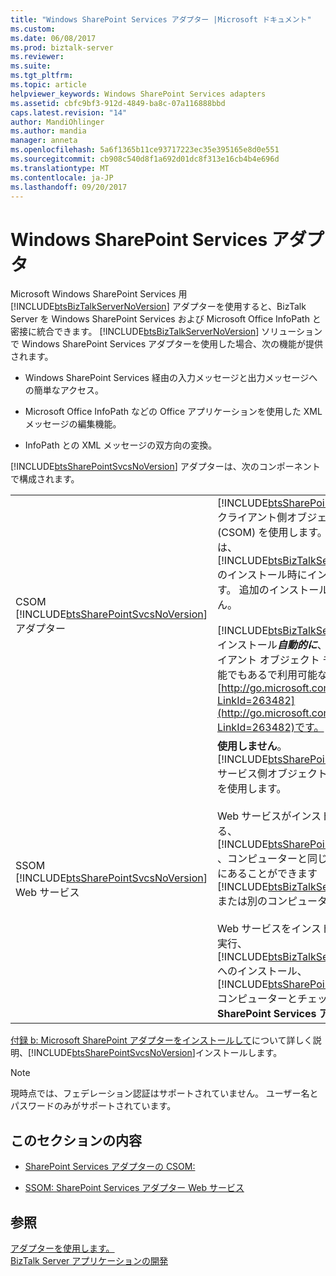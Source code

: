```yaml
---
title: "Windows SharePoint Services アダプター |Microsoft ドキュメント"
ms.custom: 
ms.date: 06/08/2017
ms.prod: biztalk-server
ms.reviewer: 
ms.suite: 
ms.tgt_pltfrm: 
ms.topic: article
helpviewer_keywords: Windows SharePoint Services adapters
ms.assetid: cbfc9bf3-912d-4849-ba8c-07a116888bbd
caps.latest.revision: "14"
author: MandiOhlinger
ms.author: mandia
manager: anneta
ms.openlocfilehash: 5a6f1365b11ce93717223ec35e395165e8d0e551
ms.sourcegitcommit: cb908c540d8f1a692d01dc8f313e16cb4b4e696d
ms.translationtype: MT
ms.contentlocale: ja-JP
ms.lasthandoff: 09/20/2017
---
```

# <a name="windows-sharepoint-services-adapter"></a>Windows SharePoint Services アダプタ
Microsoft Windows SharePoint Services 用 [!INCLUDE[btsBizTalkServerNoVersion](../includes/btsbiztalkservernoversion-md.md)] アダプターを使用すると、BizTalk Server を Windows SharePoint Services および Microsoft Office InfoPath と密接に統合できます。 [!INCLUDE[btsBizTalkServerNoVersion](../includes/btsbiztalkservernoversion-md.md)] ソリューションで Windows SharePoint Services アダプターを使用した場合、次の機能が提供されます。  
  
-   Windows SharePoint Services 経由の入力メッセージと出力メッセージへの簡単なアクセス。  
  
-   Microsoft Office InfoPath などの Office アプリケーションを使用した XML メッセージの編集機能。  
  
-   InfoPath との XML メッセージの双方向の変換。  
  
 [!INCLUDE[btsSharePointSvcsNoVersion](../includes/btssharepointsvcsnoversion-md.md)] アダプターは、次のコンポーネントで構成されます。  
  
|||  
|-|-|  
|CSOM [!INCLUDE[btsSharePointSvcsNoVersion](../includes/btssharepointsvcsnoversion-md.md)] アダプター|[!INCLUDE[btsSharePointSvcsNoVersion](../includes/btssharepointsvcsnoversion-md.md)] クライアント側オブジェクト モデル (CSOM) を使用します。 このアダプターは、[!INCLUDE[btsBizTalkServerNoVersion](../includes/btsbiztalkservernoversion-md.md)] のインストール時にインストールされます。 追加のインストール手順はありません。<br /><br /> [!INCLUDE[btsBizTalkServerNoVersion](../includes/btsbiztalkservernoversion-md.md)]インストール***自動的に***、SharePoint クライアント オブジェクト モデル、再頒布可能でもあるで利用可能なインストール[http://go.microsoft.com/fwlink/p/?LinkId=263482](http://go.microsoft.com/fwlink/p/?LinkId=263482)です。|  
|SSOM [!INCLUDE[btsSharePointSvcsNoVersion](../includes/btssharepointsvcsnoversion-md.md)] Web サービス|**使用しません**。 [!INCLUDE[btsSharePointSvcsNoVersion](../includes/btssharepointsvcsnoversion-md.md)] サービス側オブジェクト モデル (SSOM) を使用します。<br /><br /> Web サービスがインストールされている、 [!INCLUDE[btsSharePointSvcsNoVersion](../includes/btssharepointsvcsnoversion-md.md)] 、コンピューターと同じコンピューター上にあることができます[!INCLUDE[btsBizTalkServerNoVersion](../includes/btsbiztalkservernoversion-md.md)]または別のコンピューター。<br /><br /> Web サービスをインストールするには、実行、[!INCLUDE[btsBizTalkServerNoVersion](../includes/btsbiztalkservernoversion-md.md)]へのインストール、[!INCLUDE[btsSharePointSvcsNoVersion](../includes/btssharepointsvcsnoversion-md.md)]コンピューターとチェック**Windows SharePoint Services アダプター**です。|  
  
 [付録 b: Microsoft SharePoint アダプターをインストールして](../install-and-config-guides/appendix-b-install-the-microsoft-sharepoint-adapter.md)について詳しく説明、[!INCLUDE[btsSharePointSvcsNoVersion](../includes/btssharepointsvcsnoversion-md.md)]インストールします。  
  
> [!NOTE]
>  現時点では、フェデレーション認証はサポートされていません。 ユーザー名とパスワードのみがサポートされています。  
  
## <a name="in-this-section"></a>このセクションの内容  
  
-   [SharePoint Services アダプターの CSOM:](../core/csom-sharepoint-services-adapter.md)  
  
-   [SSOM: SharePoint Services アダプター Web サービス](../core/ssom-sharepoint-services-adapter-web-service.md)  
  
## <a name="see-also"></a>参照  
 [アダプターを使用します。](../core/using-adapters.md)   
 [BizTalk Server アプリケーションの開発](../core/developing-biztalk-server-applications.md)
